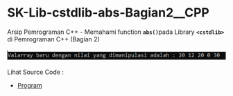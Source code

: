 # SK-Lib-cstdlib-abs-Bagian2__CPP
Arsip Pemrograman C++ - Memahami function <code><b>abs()</b></code>pada Library <code><b>&lt;cstdlib></b></code> di Pemrograman C++ (Bagian 2)<br><br>
<img src="https://github.com/RizkyKhapidsyah/SK-Lib-cstdlib-abs-Bagian2__CPP/blob/master/SK-Lib-cstdlib-abs-Bagian2__CPP/x64/result/001.PNG"><br><br>
Lihat Source Code : <br>
- <a href="https://github.com/RizkyKhapidsyah/SK-Lib-cstdlib-abs-Bagian2__CPP/blob/master/SK-Lib-cstdlib-abs-Bagian2__CPP/Source.cpp">Program</a>
